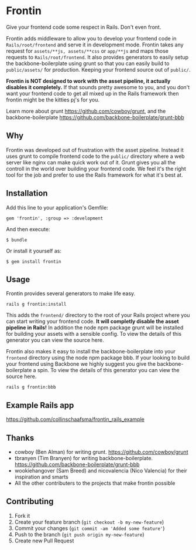 # Frontin

Give your frontend code some respect in Rails. Don't even front.

Frontin adds middleware to allow you to develop your frontend code in `Rails/root/frontend` and serve it in development mode.
Frontin takes any request for `assets/**js, assets/**css` or `app/**js` and maps those requests to `Rails/root/frontend`.
It also provides generators to easily setup the backbone-boilerplate using grunt so that you can easily build to `public/assets/` for production. Keeping your frontend source out of `public/`.

**Frontin is NOT designed to work with the asset pipeline, it actually disables it completely.**
If that sounds pretty awesome to you, and you don't want your frontend code to get all mixed up in the Rails framework then frontin might be the kitties pj's for you.

Learn more about grunt https://github.com/cowboy/grunt, and the backbone-boilerplate https://github.com/backbone-boilerplate/grunt-bbb

## Why

Frontin was developed out of frustration with the asset pipeline. Instead it uses grunt to compile frontend code to the `public/` directory where a web server like
nginx can make quick work out of it. Grunt gives you all the controll in the world over building your frontend code.  We feel it's the right tool for the job and prefer to
use the Rails framework for what it's best at.


## Installation

Add this line to your application's Gemfile:

    gem 'frontin', :group => :development

And then execute:

    $ bundle

Or install it yourself as:

    $ gem install frontin

## Usage

Frontin provides several generators to make life easy.

    rails g frontin:install

This adds the `frontend/` directory to the root of your Rails project where you can start writing your frontend code.
**It will completly disable the asset pipeline in Rails!**
In addition the node npm package grunt will be installed for building your assets with a sensible config.
To view the details of this generator you can view the source here.

Frontin also makes it easy to install the backbone-boilerplate into your `frontend` directory using
the node npm package bbb. If your looking to build your frontend using Backbone we highly suggest you give the backbone-boilerplate a spin.
To view the details of this generator you can view the source here.

    rails g frontin:bbb

## Example Rails app

https://github.com/collinschaafsma/frontin_rails_example

## Thanks

* cowboy (Ben Alman) for writing grunt. https://github.com/cowboy/grunt
* tbranyen (Tim Branyen) for writing backbone-boilerplate. https://github.com/backbone-boilerplate/grunt-bbb
* wookiehangover (Sam Breed) and nicovalencia (Nico Valencia) for their inspiration and smarts
* All the other contributers to the projects that make frontin possible

## Contributing

1. Fork it
2. Create your feature branch (`git checkout -b my-new-feature`)
3. Commit your changes (`git commit -am 'Added some feature'`)
4. Push to the branch (`git push origin my-new-feature`)
5. Create new Pull Request
